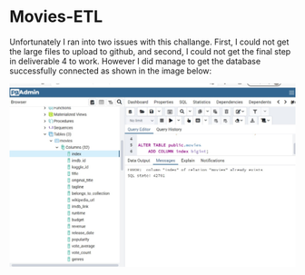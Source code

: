# Movies-ETL
Unfortunately I ran into two issues with this challange. First, I could not get the large files to upload to github, and second, I could not get the final step in deliverable 4 to work. However I did manage to get the database successfully connected as shown in the image below:

![alt text](https://github.com/aamotz001/Movies-ETL/blob/main/Query.jpg)
